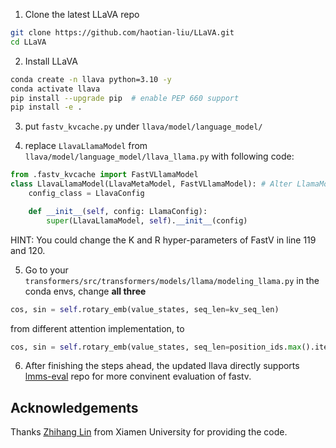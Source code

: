 1. Clone the latest LLaVA repo
```bash
git clone https://github.com/haotian-liu/LLaVA.git
cd LLaVA
```

2. Install LLaVA
```bash
conda create -n llava python=3.10 -y
conda activate llava
pip install --upgrade pip  # enable PEP 660 support
pip install -e .
```
3. put `fastv_kvcache.py` under `llava/model/language_model/`

4. replace `LlavaLlamaModel` from `llava/model/language_model/llava_llama.py` with following code:
```python
from .fastv_kvcache import FastVLlamaModel
class LlavaLlamaModel(LlavaMetaModel, FastVLlamaModel): # Alter LlamaModel to  FastVLlamaModel
    config_class = LlavaConfig

    def __init__(self, config: LlamaConfig):
        super(LlavaLlamaModel, self).__init__(config)
```

HINT: You could change the K and R hyper-parameters of FastV in line 119 and 120.

5. Go to your `transformers/src/transformers/models/llama/modeling_llama.py` in the conda envs, change **all three** 
```python
cos, sin = self.rotary_emb(value_states, seq_len=kv_seq_len)
```
from different attention implementation, to

```python
cos, sin = self.rotary_emb(value_states, seq_len=position_ids.max().item() + 1)
```

6. After finishing the steps ahead, the updated llava directly supports [lmms-eval](https://github.com/EvolvingLMMs-Lab/lmms-eval) repo for more convinent evaluation of fastv.

## Acknowledgements

Thanks [Zhihang Lin](https://github.com/Stardust1956) from Xiamen University for providing the code.
